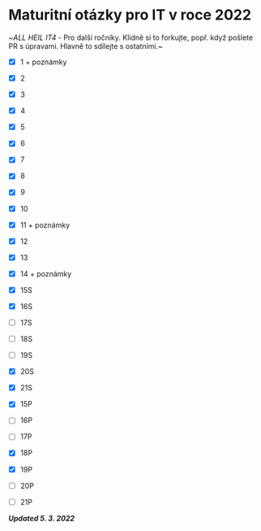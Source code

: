 # Maturitní otázky pro IT v roce 2022

~*ALL HEIL IT4* - Pro další ročníky. Klidně si to forkujte, popř. když pošlete PR s úpravami. Hlavně to sdílejte s ostatními.~

- [x] 1 + poznámky
- [x] 2 
- [x] 3 
- [x] 4 
- [x] 5 
- [x] 6
- [x] 7
- [x] 8
- [x] 9
- [x] 10
- [x] 11 + poznámky
- [x] 12 
- [x] 13
- [x] 14 + poznámky

- [x] 15S
- [x] 16S
- [ ] 17S
- [ ] 18S
- [ ] 19S
- [x] 20S
- [x] 21S

- [x] 15P
- [ ] 16P
- [ ] 17P
- [x] 18P
- [x] 19P
- [ ] 20P
- [ ] 21P

***Updated 5. 3. 2022***